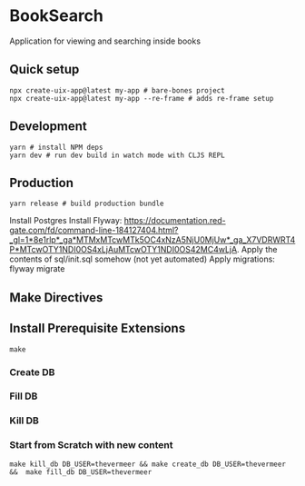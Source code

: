 # BookSearch
Application for viewing and searching inside books

## Quick setup
```shell
npx create-uix-app@latest my-app # bare-bones project
npx create-uix-app@latest my-app --re-frame # adds re-frame setup
```

## Development
```shell
yarn # install NPM deps
yarn dev # run dev build in watch mode with CLJS REPL
```

## Production
```shell
yarn release # build production bundle
```

Install Postgres
Install Flyway: https://documentation.red-gate.com/fd/command-line-184127404.html?_gl=1*8e1rlp*_ga*MTMxMTcwMTk5OC4xNzA5NjU0MjUw*_ga_X7VDRWRT4P*MTcwOTY1NDI0OS4xLjAuMTcwOTY1NDI0OS42MC4wLjA.
Apply the contents of sql/init.sql somehow (not yet automated)
Apply migrations:
    flyway migrate


## Make Directives

## Install Prerequisite Extensions
```
make
```

### Create DB

### Fill DB

### Kill DB

### Start from Scratch with new content
```
make kill_db DB_USER=thevermeer && make create_db DB_USER=thevermeer &&  make fill_db DB_USER=thevermeer
```

